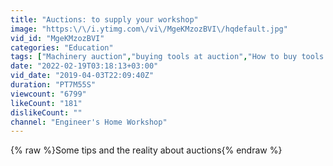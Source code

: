 ```yaml
---
title: "Auctions: to supply your workshop"
image: "https:\/\/i.ytimg.com\/vi\/MgeKMzozBVI\/hqdefault.jpg"
vid_id: "MgeKMzozBVI"
categories: "Education"
tags: ["Machinery auction","buying tools at auction","How to buy tools on a budget"]
date: "2022-02-19T03:18:13+03:00"
vid_date: "2019-04-03T22:09:40Z"
duration: "PT7M55S"
viewcount: "6799"
likeCount: "181"
dislikeCount: ""
channel: "Engineer's Home Workshop"
---
```

{% raw %}Some tips and the reality about auctions{% endraw %}

